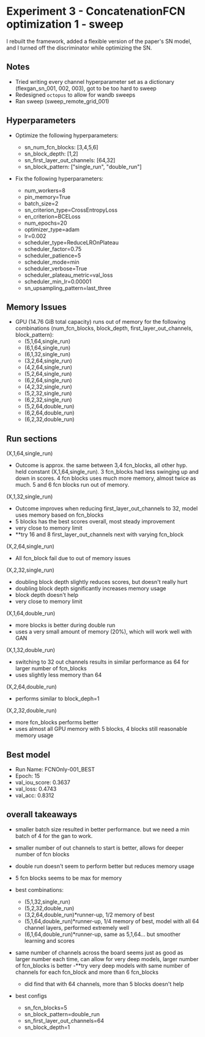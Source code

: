 # Experiment 3 - ConcatenationFCN optimization 1 - sweep
I rebuilt the framework, added a flexible version of the paper's SN model, and I turned off the discriminator while optimizing the SN.

## Notes
- Tried writing every channel hyperparameter set as a dictionary (flexgan_sn_001, 002, 003), got to be too hard to sweep
- Redesigned `octopus` to allow for wandb sweeps
- Ran sweep (sweep_remote_grid_001)

## Hyperparameters
- Optimize the following hyperparameters:
	- sn_num_fcn_blocks: [3,4,5,6]
	- sn_block_depth: [1,2]
	- sn_first_layer_out_channels: [64,32]
	- sn_block_pattern: ["single_run", "double_run"]


- Fix the following hyperparameters:
	- num_workers=8
	- pin_memory=True
	- batch_size=2
	- sn_criterion_type=CrossEntropyLoss
	- en_criterion=BCELoss
	- num_epochs=20
	- optimizer_type=adam
	- lr=0.002
	- scheduler_type=ReduceLROnPlateau
	- scheduler_factor=0.75
	- scheduler_patience=5
	- scheduler_mode=min
	- scheduler_verbose=True
	- scheduler_plateau_metric=val_loss
	- scheduler_min_lr=0.00001
	- sn_upsampling_pattern=last_three

## Memory Issues
- GPU (14.76 GiB total capacity) runs out of memory for the following combinations (num_fcn_blocks, block_depth, first_layer_out_channels, block_pattern):
	- (5,1,64,single_run)
	- (6,1,64,single_run)
	- (6,1,32,single_run)
	- (3,2,64,single_run)
	- (4,2,64,single_run)
	- (5,2,64,single_run)
	- (6,2,64,single_run)
	- (4,2,32,single_run)
	- (5,2,32,single_run)
	- (6,2,32,single_run)
	- (5,2,64,double_run)
	- (6,2,64,double_run)
	- (6,2,32,double_run)

## Run sections
(X,1,64,single_run)
- Outcome is approx. the same between 3,4 fcn_blocks, all other hyp. held constant (X,1,64,single_run). 3 fcn_blocks had less swinging up and down in scores. 4 fcn blocks uses much more memory, almost twice as much. 5 and 6 fcn blocks run out of memory.

(X,1,32,single_run)
- Outcome improves when reducing first_layer_out_channels to 32, model uses memory based on fcn_blocks
- 5 blocks has the best scores overall, most steady improvement
- very close to memory limit
- **try 16 and 8 first_layer_out_channels next with varying fcn_block


(X,2,64,single_run)
- All fcn_block fail due to out of memory issues

(X,2,32,single_run)
- doubling block depth slightly reduces scores, but doesn't really hurt
- doubling block depth significantly increases memory usage
- block depth doesn't help
- very close to memory limit


(X,1,64,double_run)
- more blocks is better during double run
- uses a very small amount of memory (20%), which will work well with GAN

(X,1,32,double_run)
- switching to 32 out channels results in similar performance as 64 for larger number of fcn_blocks
- uses slightly less memory than 64

(X,2,64,double_run)
- performs similar to block_deph=1

(X,2,32,double_run)
- more fcn_blocks performs better
- uses almost all GPU memory with 5 blocks, 4 blocks still reasonable memory usage

## Best model
- Run Name: FCNOnly-001_BEST
- Epoch: 15
- val_iou_score: 0.3637
- val_loss: 0.4743
- val_acc: 0.8312


## overall takeaways
- smaller batch size resulted in better performance. but we need a min batch of 4 for the gan to work.
- smaller number of out channels to start is better, allows for deeper number of fcn blocks
- double run doesn't seem to perform better but reduces memory usage
- 5 fcn blocks seems to be max for memory
- best combinations:
	- (5,1,32,single_run)
	- (5,2,32,double_run)
	- (3,2,64,double_run)*runner-up, 1/2 memory of best
	- (5,1,64,double_run)*runner-up, 1/4 memory of best, model with all 64 channel layers, performed extremely well
	- (6,1,64,double_run)*runner-up, same as 5,1,64... but smoother learning and scores

- same number of channels across the board seems just as good as larger number each time, can allow for very deep models, larger number of fcn_blocks is better
-**try very deep models with same number of channels for each fcn_block and more than 6 fcn_blocks
	- did find that with 64 channels, more than 5 blocks doesn't help
- best configs
	- sn_fcn_blocks=5
	- sn_block_pattern=double_run
	- sn_first_layer_out_channels=64
	- sn_block_depth=1




